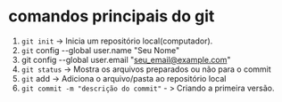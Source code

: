 # comandos principais do git
1. `git init` -> Inicia um repositório local(computador).
2. `git` config --global user.name "Seu Nome"
3. git config --global user.email "seu_email@example.com"
4. `git status` -> Mostra os arquivos preparados ou não para o commit
5. `git` add -> Adiciona o arquivo/pasta ao repositório local
6. `git commit -m "descrição do commit"` - > Criando a primeira versão.
